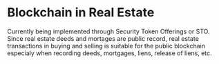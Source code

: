 # Blockchain in Real Estate
Currently being implemented through Security Token Offerings or STO. Since real estate deeds and mortages are public record, real estate transactions in buying and selling is suitable for the public blockchain especialy when recording deeds, mortgages, liens, release of liens, etc.